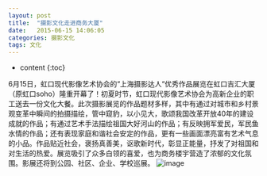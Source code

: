 ```yaml
---
layout: post
title:  "摄影文化走进商务大厦"
date:   2015-06-15 14:06:05
categories: 摄影文化
tags: 文化
---
```


* content
{:toc}

6月15日，虹口现代影像艺术协会的“上海摄影达人“优秀作品展览在虹口吉汇大厦（原虹口soho）隆重开幕了！初夏时节，虹口现代影像艺术协会为高新企业的职工送去一份文化大餐。此次摄影展览的作品题材多样，其中有通过对城市和乡村景观变革中瞬间的拍摄描绘，管中窥豹，以小见大，歌颂我国改革开放40年的建设成就的作品；有通过艺术手法描绘祖国大好河山的作品；有反映拥军爱民，军民鱼水情的作品；还有表现家庭和谐社会安定的作品，更有一些画面漂亮富有艺术气息的小品。作品贴近社会，褒扬真善美，讴歌新时代，彰显正能量，抒发了对祖国和对生活的热爱。展览吸引了众多白领的喜爱，也为商务楼宇营造了浓郁的文化氛围。影展还将到公园、社区、企业、学校巡展。
![image](https://github.com/lanhua123/lanhua123.github.io/raw/master/22.jpg)
